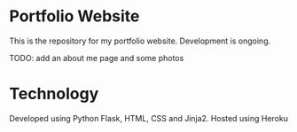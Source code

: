 # Portfolio Website


This is the repository for my portfolio website. Development is ongoing. 

TODO: add an about me page and some photos 


# Technology

Developed using Python Flask, HTML, CSS and Jinja2.
Hosted using Heroku 

